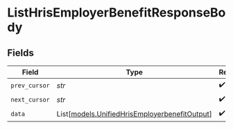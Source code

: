 # ListHrisEmployerBenefitResponseBody


## Fields

| Field                                                                                          | Type                                                                                           | Required                                                                                       | Description                                                                                    |
| ---------------------------------------------------------------------------------------------- | ---------------------------------------------------------------------------------------------- | ---------------------------------------------------------------------------------------------- | ---------------------------------------------------------------------------------------------- |
| `prev_cursor`                                                                                  | *str*                                                                                          | :heavy_check_mark:                                                                             | N/A                                                                                            |
| `next_cursor`                                                                                  | *str*                                                                                          | :heavy_check_mark:                                                                             | N/A                                                                                            |
| `data`                                                                                         | List[[models.UnifiedHrisEmployerbenefitOutput](../models/unifiedhrisemployerbenefitoutput.md)] | :heavy_check_mark:                                                                             | N/A                                                                                            |
